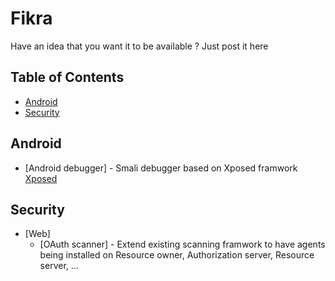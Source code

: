 # Fikra
Have an idea that you want it to be available ? Just post it here

## Table of Contents


- [Android](#android)
- [Security](#security)


## Android
- [Android debugger] - Smali debugger based on Xposed framwork [Xposed](https://github.com/rovo89/Xposed/)


## Security
- [Web]
	- [OAuth scanner] - Extend existing scanning framwork to have agents being installed on Resource owner, Authorization server, Resource server, ...
